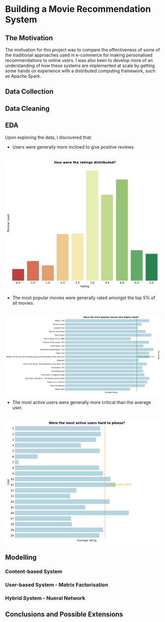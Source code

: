 # Building a Movie Recommendation System

## The Motivation

The motivation for this project was to compare the effectiveness of some of the traditional approaches used in e-commerce for making personalised recommendations to online users. I was also keen to develop more of an understanding of how these systems are implemented at scale by getting some hands on experience with a distributed computing framework, such as Apache Spark.

## Data Collection

## Data Cleaning

## EDA

Upon exploring the data, I discovered that:

- Users were generally more inclined to give positive reviews. <br/><br/>
<img src="/images/rating_counts.png" width="600"/>

- The most popular movies were generally rated amongst the top 5% of all movies. <br/><br/>
<img src="/images/most_popular_movies.png" width="800"/>

- The most active users were generally more critical than the average user. <br/><br/>
<img src="/images/most_active_users.png" width="600"/>

## Modelling

### Content-based System

### User-based System - Matrix Factorisation

### Hybrid System - Nueral Network

## Conclusions and Possible Extensions
